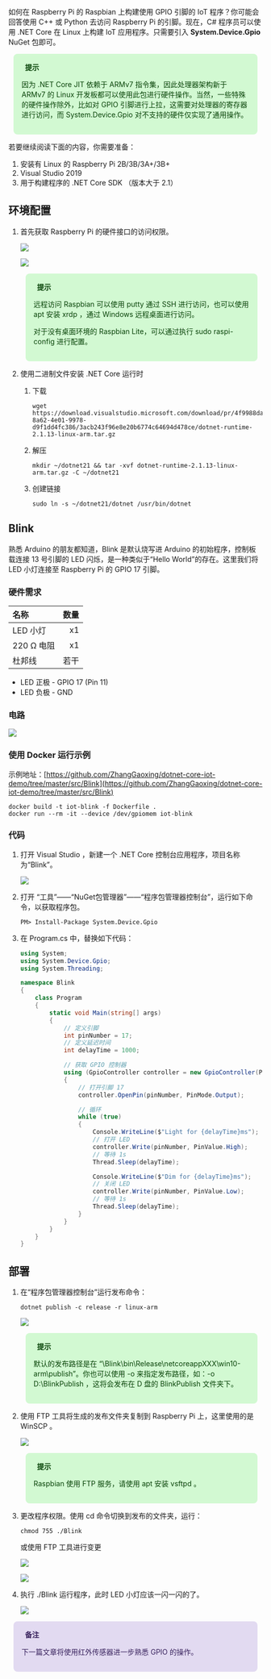 <link href="https://cdn.bootcss.com/font-awesome/4.7.0/css/font-awesome.min.css" rel="stylesheet">

如何在 Raspberry Pi 的 Raspbian 上构建使用 GPIO 引脚的 IoT 程序？你可能会回答使用 C++ 或 Python 去访问 Raspberry Pi 的引脚。现在，C# 程序员可以使用 .NET Core 在 Linux 上构建 IoT 应用程序。只需要引入 **System.Device.Gpio** NuGet 包即可。

<div style="display: block;position: relative;border-radius: 8px;padding: 1rem;background-color: #d2f9d2;color: #094409;margin: 10px">
    <p style="margin-top:0;font-weight: bold"><i class="fa fa-lightbulb-o" aria-hidden="true"></i>&nbsp;&nbsp;提示</p>
    <p>因为 .NET Core JIT 依赖于 ARMv7 指令集，因此处理器架构新于 ARMv7 的 Linux 开发板都可以使用此包进行硬件操作。当然，一些特殊的硬件操作除外，比如对 GPIO 引脚进行上拉，这需要对处理器的寄存器进行访问，而 System.Device.Gpio 对不支持的硬件仅实现了通用操作。</p>
</div>

若要继续阅读下面的内容，你需要准备：

1. 安装有 Linux 的 Raspberry Pi 2B/3B/3A+/3B+
2. Visual Studio 2019
3. 用于构建程序的 .NET Core SDK （版本大于 2.1）

## 环境配置

1. 首先获取 Raspberry Pi 的硬件接口的访问权限。

    ![](https://blogres.zhangyue.xin/19-1-23/1.jpg)

    ![](https://blogres.zhangyue.xin/19-1-23/2.jpg)

    <div style="display: block;position: relative;border-radius: 8px;padding: 1rem;background-color: #d2f9d2;color: #094409;margin: 10px">
        <p style="margin-top:0;font-weight: bold"><i class="fa fa-lightbulb-o" aria-hidden="true"></i>&nbsp;&nbsp;提示</p>
        <p><span>远程访问 Raspbian 可以使用 putty 通过 SSH 进行访问，也可以使用 apt 安装 xrdp ，通过 Windows 远程桌面进行访问。</span></p>
        <p><span>对于没有桌面环境的 Raspbian Lite，可以通过执行 sudo raspi-config 进行配置。</span></p>
    </div>

2. 使用二进制文件安装 .NET Core 运行时

   1. 下载
       ```
       wget https://download.visualstudio.microsoft.com/download/pr/4f9988da-8a62-4e01-9978-d9f1dd4fc386/3acb243f96e8e20b6774c64694d478ce/dotnet-runtime-2.1.13-linux-arm.tar.gz
       ```
   2. 解压
       ```
       mkdir ~/dotnet21 && tar -xvf dotnet-runtime-2.1.13-linux-arm.tar.gz -C ~/dotnet21
       ```
   3. 创建链接
       ```
       sudo ln -s ~/dotnet21/dotnet /usr/bin/dotnet
       ```


## Blink

熟悉 Arduino 的朋友都知道，Blink 是默认烧写进 Arduino 的初始程序，控制板载连接 13 号引脚的 LED 闪烁，是一种类似于“Hello World”的存在。这里我们将 LED 小灯连接至 Raspberry Pi 的 GPIO 17 引脚。 

### 硬件需求

| 名称 | 数量 |
| :--- | ---: |
| LED 小灯 | x1 |
| 220 Ω 电阻 | x1 |
| 杜邦线 | 若干 |

* LED 正极 - GPIO 17 (Pin 11)
* LED 负极 - GND

### 电路

![](https://blogres.zhangyue.xin/19-1-23/4.jpg)

### 使用 Docker 运行示例
示例地址：[https://github.com/ZhangGaoxing/dotnet-core-iot-demo/tree/master/src/Blink](https://github.com/ZhangGaoxing/dotnet-core-iot-demo/tree/master/src/Blink)

```
docker build -t iot-blink -f Dockerfile .
docker run --rm -it --device /dev/gpiomem iot-blink
```

### 代码

1. 打开 Visual Studio ，新建一个 .NET Core 控制台应用程序，项目名称为“Blink”。
   
    ![](https://blogres.zhangyue.xin/2019922/201992219584.jpg)

2. 打开 “工具”——“NuGet包管理器”——“程序包管理器控制台”，运行如下命令，以获取程序包。

    ```
    PM> Install-Package System.Device.Gpio
    ```

3. 在 Program.cs 中，替换如下代码：
   
    ```C#
    using System;
    using System.Device.Gpio;
    using System.Threading;

    namespace Blink
    {
        class Program
        {
            static void Main(string[] args)
            {
                // 定义引脚
                int pinNumber = 17;
                // 定义延迟时间
                int delayTime = 1000;

                // 获取 GPIO 控制器
                using (GpioController controller = new GpioController(PinNumberingScheme.Logical))
                {
                    // 打开引脚 17
                    controller.OpenPin(pinNumber, PinMode.Output);

                    // 循环
                    while (true)
                    {
                        Console.WriteLine($"Light for {delayTime}ms");
                        // 打开 LED
                        controller.Write(pinNumber, PinValue.High);
                        // 等待 1s
                        Thread.Sleep(delayTime);

                        Console.WriteLine($"Dim for {delayTime}ms");
                        // 关闭 LED
                        controller.Write(pinNumber, PinValue.Low);
                        // 等待 1s
                        Thread.Sleep(delayTime);
                    }
                }
            }
        }
    }
    ```

## 部署

1. 在“程序包管理器控制台”运行发布命令：
   
    ```
    dotnet publish -c release -r linux-arm
    ```

    ![](https://blogres.zhangyue.xin/19-1-23/7.jpg)

    <div style="display: block;position: relative;border-radius: 8px;padding: 1rem;background-color: #d2f9d2;color: #094409;margin: 10px">
        <p style="margin-top:0;font-weight: bold"><i class="fa fa-lightbulb-o" aria-hidden="true"></i>&nbsp;&nbsp;提示</p>
        <p><span>默认的发布路径是在 “\Blink\bin\Release\netcoreappXXX\win10-arm\publish”。你也可以使用 -o 来指定发布路径，如：-o D:\BlinkPublish ，这将会发布在 D 盘的 BlinkPublish 文件夹下。</span></p>
    </div>

2. 使用 FTP 工具将生成的发布文件夹复制到 Raspberry Pi 上，这里使用的是 WinSCP 。

    ![](https://blogres.zhangyue.xin/19-1-23/8.jpg)

    <div style="display: block;position: relative;border-radius: 8px;padding: 1rem;background-color: #d2f9d2;color: #094409;margin: 10px">
        <p style="margin-top:0;font-weight: bold"><i class="fa fa-lightbulb-o" aria-hidden="true"></i>&nbsp;&nbsp;提示</p>
        <p><span>Raspbian 使用 FTP 服务，请使用 apt 安装 vsftpd 。</span></p>
    </div>

3. 更改程序权限。使用 cd 命令切换到发布的文件夹，运行：
   
    ```
    chmod 755 ./Blink
    ```

    或使用 FTP 工具进行变更

    ![](https://blogres.zhangyue.xin/19-1-23/9.jpg)

    ![](https://blogres.zhangyue.xin/19-1-23/10.jpg)

4. 执行 ./Blink 运行程序，此时 LED 小灯应该一闪一闪的了。

    ![](https://blogres.zhangyue.xin/19-1-23/11.jpg)


<div style="display: block;position: relative;border-radius: 8px;padding: 1rem;background-color: #e2daf1;color: #38225d;margin: 10px">
    <p style="margin-top:0;font-weight: bold"><i class="fa fa-info-circle" aria-hidden="true"></i>&nbsp;&nbsp;备注</p>
    <p><span>下一篇文章将使用红外传感器进一步熟悉 GPIO 的操作。</span></p>
</div>